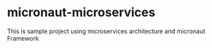 # micronaut-microservices
This is sample project using microservices architecture and micronaut Framework
